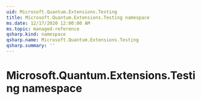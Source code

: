 ```yaml
---
uid: Microsoft.Quantum.Extensions.Testing
title: Microsoft.Quantum.Extensions.Testing namespace
ms.date: 12/17/2020 12:00:00 AM
ms.topic: managed-reference
qsharp.kind: namespace
qsharp.name: Microsoft.Quantum.Extensions.Testing
qsharp.summary: ''
---
```


# Microsoft.Quantum.Extensions.Testing namespace



